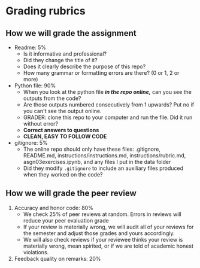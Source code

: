 # Grading rubrics

## How we will grade the assignment

- Readme: 5%
    - Is it informative and professional?
    - Did they change the title of it?
    - Does it clearly describe the purpose of this repo?
    - How many grammar or formatting errors are there? (0 or 1, 2 or more)
- Python file: 90%
    - When you look at the python file _**in the repo online,**_ can you see the outputs from the code? 
    - Are those outputs numbered consecutively from 1 upwards? Put no if you can't see the output online. 
    - GRADER: clone this repo to your computer and run the file. Did it run without error?
    - **Correct answers to questions**
    - **CLEAN, EASY TO FOLLOW CODE**
- gitignore: 5%
    - The online repo should only have these files: .gitignore, README.md, instructions/instructions.md, instructions/rubric.md, asgn03exercises.ipynb, and any files I put in the data folder
    - Did they modify `.gitignore` to include an auxiliary files produced when they worked on the code?

## How we will grade the peer review 

1. Accuracy and honor code: 80% 
	- We check 25% of peer reviews at random. Errors in reviews will reduce your peer evaluation grade 
	- If your review is materially wrong, we will audit all of your reviews for the semester and adjust those grades and yours accordingly. 
	- We will also check reviews if your reviewee thinks your review is materially wrong, mean spirited, or if we are told of academic honest violations. 
2. Feedback quality on remarks: 20%

